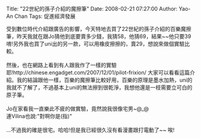 Title: "22世紀的孫子介紹的魔擦筆"
Date: 2008-02-21 07:27:00
Author: Yao-An Chan
Tags: 促進經濟發展


<div class='post'>
受到數位時代介紹跟廣告的影響，今天特地去買了22世紀的孫子介紹的百樂魔擦筆，昨天我就在跟Jo猜他到底要賣多少錢，我猜58，他猜69，結果~~他只要39唷!另外我也買了uni出的另一款，可以用橡皮擦擦的，賣29，想說來做個實驗比較。<br /><br />然後，也在網路上看到有人跟我作了一樣的實驗耶!http://chinese.engadget.com/2007/12/01/pilot-frixion/ 大家可以看看這篇介紹。我的結論跟他一樣，百樂的魔擦筆比較好用，百樂的原理是墨水加熱，uni的我就不了解了，不過基本上uni的無法擦到很乾淨，我想他還是一枝需要立可白的原子筆。<br /><br />Jo在家看我一直樂此不疲的做實驗，竟然說我很像宅男~@_@<br />連Vilina也說:"對啊你是(指)"<br /><br />...不過我的確是很宅。哈哈!但是我已經很久沒有看漫畫跟打電動了~~ 唉!</div>
